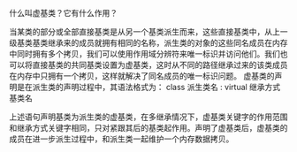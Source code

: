 什么叫虚基类？它有什么作用？

当某类的部分或全部直接基类是从另一个基类派生而来，这些直接基类中，从上一级基类基类继承来的成员就拥有相同的名称，派生类的对象的这些同名成员在内存中同时拥有多个拷贝，我们可以使用作用域分辨符来唯一标识并访问他们。我们也可以将直接基类的共同基类设置为虚基类，这时从不同的路径继承过来的该类成员在内存中只拥有一个拷贝，这样就解决了同名成员的唯一标识问题。
虚基类的声明是在派生类的声明过程中，其语法格式为：
    class 派生类名 : virtual 继承方式 基类名

上述语句声明基类为派生类的虚基类，在多继承情况下，虚基类关键字的作用范围和继承方式关键字相同，只对紧跟其后的基类起作用。声明了虚基类后，虚基类的成员在进一步派生过程中，和派生类一起维护一个内存数据拷贝。

